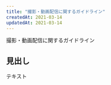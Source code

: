 ```yaml
---
title: "撮影・動画配信に関するガイドライン"
createdAt: 2021-03-14
updatedAt: 2021-03-14
---
```


撮影・動画配信に関するガイドライン

<!-- more -->

## 見出し

テキスト
